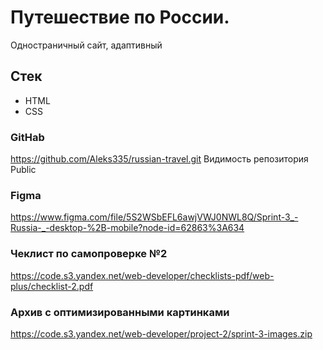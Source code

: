# Путешествие по России.
Одностраничный сайт, адаптивный

## Стек
* HTML
* CSS

### GitHab
https://github.com/Aleks335/russian-travel.git
Видимость репозитория Public

### Figma
https://www.figma.com/file/5S2WSbEFL6awjVWJ0NWL8Q/Sprint-3_-Russia-_-desktop-%2B-mobile?node-id=62863%3A634

### Чеклист по самопроверке №2
https://code.s3.yandex.net/web-developer/checklists-pdf/web-plus/checklist-2.pdf

###  Архив с оптимизированными картинками
https://code.s3.yandex.net/web-developer/project-2/sprint-3-images.zip
